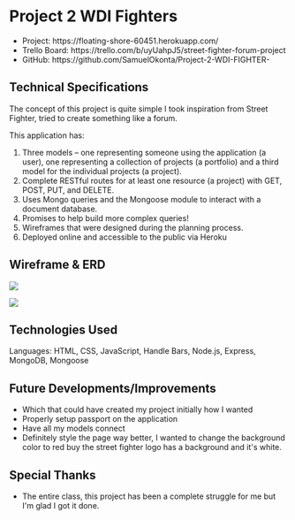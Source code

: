 # Project 2 WDI Fighters

<ul>
<li>Project: https://floating-shore-60451.herokuapp.com/</li>
<li>Trello Board: https://trello.com/b/uyUahpJ5/street-fighter-forum-project</li>
<li>GitHub: https://github.com/SamuelOkonta/Project-2-WDI-FIGHTER-</li>
</ul>

## Technical Specifications
The concept of this project is quite simple I took inspiration from Street Fighter, tried to create something like a forum.

This application has:

1. Three models – one representing someone using the application (a user), one representing a collection of projects (a portfolio) and a third model for the individual projects (a project).
2. Complete RESTful routes for at least one resource (a project) with GET, POST, PUT, and DELETE.
3. Uses Mongo queries and the Mongoose module to interact with a document database.
4. Promises to help build more complex queries!
5. Wireframes that were designed during the planning process.
6. Deployed online and accessible to the public via Heroku

## Wireframe & ERD
<a href="https://i.imgur.com/aSfUr6J.jpg"><img src="https://imgur.com/aSfUr6J"/></a>


<a href="https://i.imgur.com/GzWvPEA.jpg"><img src="https://imgur.com/GzWvPEA"/></a>

## Technologies Used
Languages: HTML, CSS, JavaScript, Handle Bars, Node.js, Express, MongoDB, Mongoose

## Future Developments/Improvements
<ul>
<li>Which that could have created my project initially how I wanted</li>
<li>Properly setup passport on the application</li>
<li>Have all my models connect</li>
<li>Definitely style the page way better, I wanted to change the background color to red buy the street fighter logo has a background and it's white.</li>
</ul>

## Special Thanks
<ul>
<li> The entire class, this project has been a complete struggle for me but I'm glad I got it done.</li>
</ul>

